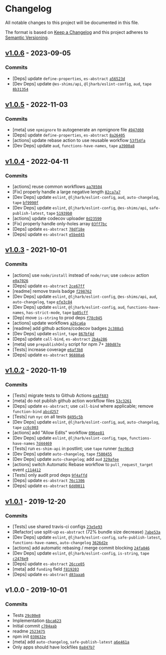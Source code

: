 # Changelog

All notable changes to this project will be documented in this file.

The format is based on [Keep a Changelog](https://keepachangelog.com/en/1.0.0/)
and this project adheres to [Semantic Versioning](https://semver.org/spec/v2.0.0.html).

## [v1.0.6](https://github.com/es-shims/Array.prototype.reduceRight/compare/v1.0.5...v1.0.6) - 2023-09-05

### Commits

- [Deps] update `define-properties`, `es-abstract` [`a56523d`](https://github.com/es-shims/Array.prototype.reduceRight/commit/a56523d589d7257ae75b1a7fa4041dd47a904fb6)
- [Dev Deps] update `@es-shims/api`, `@ljharb/eslint-config`, `aud`, `tape` [`8b31354`](https://github.com/es-shims/Array.prototype.reduceRight/commit/8b31354ae4043d5041c47922f83a2ea3ab413976)

## [v1.0.5](https://github.com/es-shims/Array.prototype.reduceRight/compare/v1.0.4...v1.0.5) - 2022-11-03

### Commits

- [meta] use `npmignore` to autogenerate an npmignore file [`4947d60`](https://github.com/es-shims/Array.prototype.reduceRight/commit/4947d603673ea9141812aeeb9c1c4f0115935650)
- [Deps] update `define-properties`, `es-abstract` [`8a26405`](https://github.com/es-shims/Array.prototype.reduceRight/commit/8a26405f94720dbc52b7042baf774a43d7fafde1)
- [actions] update rebase action to use reusable workflow [`53f54fa`](https://github.com/es-shims/Array.prototype.reduceRight/commit/53f54fa9f30490dd563a4bbee152fe0dfcd93ee9)
- [Dev Deps] update `aud`, `functions-have-names`, `tape` [`a3900a8`](https://github.com/es-shims/Array.prototype.reduceRight/commit/a3900a87740a03ec000b4a342c4f7e29db06482b)

## [v1.0.4](https://github.com/es-shims/Array.prototype.reduceRight/compare/v1.0.3...v1.0.4) - 2022-04-11

### Commits

- [actions] reuse common workflows [`aa78504`](https://github.com/es-shims/Array.prototype.reduceRight/commit/aa78504053d1fc4425dea02ebb2279d2c5b7e7e9)
- [Fix] properly handle a large negative length [`82ca7a7`](https://github.com/es-shims/Array.prototype.reduceRight/commit/82ca7a7e85c8181db391f85d4a80f70c7998a3a6)
- [Dev Deps] update `eslint`, `@ljharb/eslint-config`, `aud`, `auto-changelog`, `tape` [`bf9990f`](https://github.com/es-shims/Array.prototype.reduceRight/commit/bf9990fbe1991cd20be2a0b5ff550396fd021219)
- [Dev Deps] update `eslint`, `@ljharb/eslint-config`, `@es-shims/api`, `safe-publish-latest`, `tape` [`51939b0`](https://github.com/es-shims/Array.prototype.reduceRight/commit/51939b0816602376ffd2c28907668ca969084be9)
- [actions] update codecov uploader [`0d23590`](https://github.com/es-shims/Array.prototype.reduceRight/commit/0d23590e836713fddd13549ce021e44606b2eb25)
- [Fix] properly handle only-holes array [`03ff7bc`](https://github.com/es-shims/Array.prototype.reduceRight/commit/03ff7bc695df355898ed7115b302e095bd99228e)
- [Deps] update `es-abstract` [`78df18e`](https://github.com/es-shims/Array.prototype.reduceRight/commit/78df18e45abfe12cdba733bba828dbf733225e64)
- [Deps] update `es-abstract` [`e5bed45`](https://github.com/es-shims/Array.prototype.reduceRight/commit/e5bed45b70016c1be05679ba751e304bc1c3327b)

## [v1.0.3](https://github.com/es-shims/Array.prototype.reduceRight/compare/v1.0.2...v1.0.3) - 2021-10-01

### Commits

- [actions] use `node/install` instead of `node/run`; use `codecov` action [`e0a7026`](https://github.com/es-shims/Array.prototype.reduceRight/commit/e0a70260d28376983d5162b42f4916cf77d6207f)
- [Deps] update `es-abstract` [`2ce67ff`](https://github.com/es-shims/Array.prototype.reduceRight/commit/2ce67ff11475e07b03d59457f89a1b702decee21)
- [readme] remove travis badge [`f298762`](https://github.com/es-shims/Array.prototype.reduceRight/commit/f2987628854887961d8d425ae21d695c6ac210df)
- [Dev Deps] update `eslint`, `@ljharb/eslint-config`, `@es-shims/api`, `aud`, `auto-changelog`, `tape` [`efe3c84`](https://github.com/es-shims/Array.prototype.reduceRight/commit/efe3c84c964a0d7db68165eeb1a72cbbe20c0069)
- [Dev Deps] update `eslint`, `@ljharb/eslint-config`, `aud`, `functions-have-names`, `has-strict-mode`, `tape` [`ba05cff`](https://github.com/es-shims/Array.prototype.reduceRight/commit/ba05cffe9134df70b080de4d139f988e22c6f8dd)
- [Dep] move `is-string` to prod deps [`f78c045`](https://github.com/es-shims/Array.prototype.reduceRight/commit/f78c045133078fe81cc8357aa0a2ebc50e08dca3)
- [actions] update workflows [`a26ca6a`](https://github.com/es-shims/Array.prototype.reduceRight/commit/a26ca6ad25b99e8760a5b6ebfc9929f4ad3b9476)
- [readme] add github actions/codecov badges [`2c388a5`](https://github.com/es-shims/Array.prototype.reduceRight/commit/2c388a5a17bcf6951364c8f660962243b0b1bd73)
- [Dev Deps] update `eslint`, `tape` [`867bf4d`](https://github.com/es-shims/Array.prototype.reduceRight/commit/867bf4da92f60cb6f4a49c778e3207262f7e33ba)
- [Deps] update `call-bind`, `es-abstract` [`2b4a286`](https://github.com/es-shims/Array.prototype.reduceRight/commit/2b4a2860e0ca22139bc6bb5bb19f653fae15210a)
- [meta] use `prepublishOnly` script for npm 7+ [`380d87e`](https://github.com/es-shims/Array.prototype.reduceRight/commit/380d87e5e661825e47f3ab100ecb6b1efc0534d2)
- [Tests] increase coverage [`e6af3b8`](https://github.com/es-shims/Array.prototype.reduceRight/commit/e6af3b86bdb9f01851db04f592d460ee1d5edd98)
- [Deps] update `es-abstract` [`96880a6`](https://github.com/es-shims/Array.prototype.reduceRight/commit/96880a67bfc79f1048c77836489b544fbc691a20)

## [v1.0.2](https://github.com/es-shims/Array.prototype.reduceRight/compare/v1.0.1...v1.0.2) - 2020-11-19

### Commits

- [Tests] migrate tests to Github Actions [`ea4f683`](https://github.com/es-shims/Array.prototype.reduceRight/commit/ea4f68366a1610bfe2ac860b3f95146cb8ff4d10)
- [meta] do not publish github action workflow files [`53c3261`](https://github.com/es-shims/Array.prototype.reduceRight/commit/53c32619237218a32451f9e3ad1983d8d4059f17)
- [Deps] update `es-abstract`; use `call-bind` where applicable; remove `function-bind` [`abcd257`](https://github.com/es-shims/Array.prototype.reduceRight/commit/abcd25787b26af0b5ad771319a5e2306fc27edec)
- [Tests] run `nyc` on all tests [`0495c5b`](https://github.com/es-shims/Array.prototype.reduceRight/commit/0495c5b9a08727825ca829d24304739f8d3ad3f5)
- [Dev Deps] update `eslint`, `@ljharb/eslint-config`, `aud`, `auto-changelog`,  `tape` [`cc6c003`](https://github.com/es-shims/Array.prototype.reduceRight/commit/cc6c003ca7cf30a56b089c517dde6f0a38119bdb)
- [actions] add "Allow Edits" workflow [`096ee81`](https://github.com/es-shims/Array.prototype.reduceRight/commit/096ee81d89f82a50983f1d5d5e3e68f10469ebad)
- [Dev Deps] update `eslint`, `@ljharb/eslint-config`, `tape`, `functions-have-names` [`7d44469`](https://github.com/es-shims/Array.prototype.reduceRight/commit/7d444692fad8f91e8211f9b9b2530f4cc9854383)
- [Tests] run `es-shim-api` in postlint; use `tape` runner [`fec96c9`](https://github.com/es-shims/Array.prototype.reduceRight/commit/fec96c985cbf302b350ee97ac0dc1bbb58cca8a8)
- [Dev Deps] update `auto-changelog`, `tape` [`f500455`](https://github.com/es-shims/Array.prototype.reduceRight/commit/f5004555ae8b43e4b9c73d21dd770dff97ac58d8)
- [Dev Deps] update `auto-changelog`; add `aud` [`329afee`](https://github.com/es-shims/Array.prototype.reduceRight/commit/329afee3620e36d59fed3768254728e6c75a4974)
- [actions] switch Automatic Rebase workflow to `pull_request_target` event [`c114412`](https://github.com/es-shims/Array.prototype.reduceRight/commit/c1144120982d3c26a6658ba08302f18188149c63)
- [Tests] only audit prod deps [`9f4affd`](https://github.com/es-shims/Array.prototype.reduceRight/commit/9f4affdaddae5108c4c558728d237040b23d3990)
- [Deps] update `es-abstract` [`76c1306`](https://github.com/es-shims/Array.prototype.reduceRight/commit/76c130605ab18501bd88e9ff1905104b68b87ed0)
- [Deps] update `es-abstract` [`6dd0011`](https://github.com/es-shims/Array.prototype.reduceRight/commit/6dd001105400f19141f50826b1a11199bf5229f0)

## [v1.0.1](https://github.com/es-shims/Array.prototype.reduceRight/compare/v1.0.0...v1.0.1) - 2019-12-20

### Commits

- [Tests] use shared travis-ci configs [`23e5e93`](https://github.com/es-shims/Array.prototype.reduceRight/commit/23e5e93bdb10740c8fc9efaf1870afeb337ffaab)
- [Refactor] use split-up `es-abstract` (72% bundle size decrease) [`7abe53a`](https://github.com/es-shims/Array.prototype.reduceRight/commit/7abe53adc066f5bedde23941fc6365e4f88edaef)
- [Dev Deps] update `eslint`, `@ljharb/eslint-config`, `safe-publish-latest`, `functions-have-names`, `auto-changelog` [`3626d2e`](https://github.com/es-shims/Array.prototype.reduceRight/commit/3626d2e5aeaf7aced7cd86654f2a120e0f04be40)
- [actions] add automatic rebasing / merge commit blocking [`24fa046`](https://github.com/es-shims/Array.prototype.reduceRight/commit/24fa046b2cd250f1a9738bffede4cc82eceb1538)
- [Dev Deps] update `eslint`, `@ljharb/eslint-config`, `is-string`, `tape` [`c2476e9`](https://github.com/es-shims/Array.prototype.reduceRight/commit/c2476e9f265ac1c143637a76a3fc6f33f1235ef3)
- [Deps] update `es-abstract` [`26cce05`](https://github.com/es-shims/Array.prototype.reduceRight/commit/26cce05cce67a7964bce3cbbeb3a2116e0ea92c8)
- [meta] add `funding` field [`f819203`](https://github.com/es-shims/Array.prototype.reduceRight/commit/f81920388834ff513854db8fd81cb30d110582e7)
- [Deps] update `es-abstract` [`d83aaa6`](https://github.com/es-shims/Array.prototype.reduceRight/commit/d83aaa61c4f1cb67ea1b67b5f1aa2f9d556cb421)

## v1.0.0 - 2019-10-01

### Commits

- Tests [`29c00e8`](https://github.com/es-shims/Array.prototype.reduceRight/commit/29c00e89edfd8d080c66a880d5a39dbcf8f209d2)
- Implementation [`6bca623`](https://github.com/es-shims/Array.prototype.reduceRight/commit/6bca6234f0fdd10882d526874749c5db8e466cd3)
- Initial commit [`c704aab`](https://github.com/es-shims/Array.prototype.reduceRight/commit/c704aabe1f004700e4dca5b19668df7aba95fe73)
- readme [`2523475`](https://github.com/es-shims/Array.prototype.reduceRight/commit/2523475e0f361a03de56e9aa48a5f6f0c671a2b3)
- npm init [`030632e`](https://github.com/es-shims/Array.prototype.reduceRight/commit/030632ebd89cc39b887dcb18307b63561d095d77)
- [meta] add `auto-changelog`, `safe-publish-latest` [`a6e461a`](https://github.com/es-shims/Array.prototype.reduceRight/commit/a6e461aee03f4edb9efa3ab89d95311f37e12e21)
- Only apps should have lockfiles [`0a847b7`](https://github.com/es-shims/Array.prototype.reduceRight/commit/0a847b7e8ff2cbf6f4dd57c4dc4063774e11b327)
